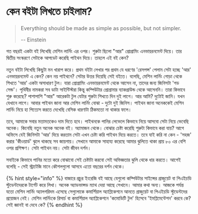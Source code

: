 # কেন বইটা লিখতে চাইলাম?

> Everything should be made as simple as possible, but not simpler.
>
> -- Einstein

গত বছরই একটা বই লিখেছি মেশিন লার্নিং এর ওপর। শুরুটা ছিলো "আর" প্রোগ্রামিং এনভায়রনমেন্ট দিয়ে। তার দ্বিতীয় সংস্করণে সেটাকে আপডেট করেছি পাইথন দিয়ে। তাহলে এই বই কেন?

নতুন বইটা লিখেছি কিছুটা মন খারাপ করে। প্রথম বইটা লেখার পর প্রথম যে ধরণের 'রেসপন্স' পেলাম সেটা হচ্ছে 'আর' এনভায়রনমেন্ট এ কেন? কেন নয় পাইথনে? সেটার উত্তর দিয়েছি সেই বইতে। বলেছি, মেশিন লার্নিং গোড়া থেকে শিখতে 'আর' একটা অসাধারণ টুল। যারা প্রোগ্রামিং এনভায়রনমেন্ট থেকে আসেন না, তাদের জন্য জিনিসটা 'গড সেন্ড'। পৃথিবীর নামকরা সব ডাটা সাইন্টিস্টরা কিন্তু কম্পিউটার প্রোগ্রামার ব্যাকগ্রাউন্ড থেকে আসেননি। তারা  কিভাবে শুরু করেছে? পাশাপাশি "আর" আরেকটা টুল যেটার শুরুটা শিখতে দিন দুই লাগে। আর আমি? দুটোই জানি। যখন যেখানে লাগে। আবার পাইথন জানা আর মেশিন লার্নিং বোঝা - দুটো দুই জিনিস। পাইথন জানা অনেককেই মেশিন লার্নিং নিয়ে হা পিত্যেস করতে দেখেছি বেসিক ধারণাটা ঠিকমতো না থাকার ফলে।  

তবে, আমাকে সবার মতামতকেও দাম দিতে হবে। পাইথনকে পানির লেভেলে কিভাবে নিয়ে আসবো সেটা নিয়ে ভেবেছি অনেক। কিনেছি নতুন অনেক অনেক বই। অ্যামাজন থেকে। বোঝার চেষ্টা করেছি শুরুটা কিভাবে করা যায়? আগে অফিসে যেই জিনিসটা 'আর' দিয়ে করতাম সেটা এখন চেষ্টা করি পাইথন দিয়ে করতে। তবে যাই করি না কেন - 'সহজ' করার 'কীওয়ার্ড' ঝুলে থাকছে সব জায়গায়। সেখানে আমাকে সাহায্য করেছে আমার ঝুলিতে থাকা প্রায় ৮০ এর বেশি ওপর প্রশিক্ষণ। সেটা পাইথন নয়। সেটা জীবন দর্শন। 

সবাইকে কিভাবে পানির মতো করে বোঝাবো সেই চেষ্টাটা করবো সেই অভিজ্ঞতার ঝুলি থেকে ধার করতে। আগেই বলেছি - সেই স্ট্রাটেজি মানে কৌশলগুলো আসবে এতো বছরের দর্শন থেকে।

{% hint style="info" %}
বাজারে প্রচুর ইংরেজি বই আছে যেগুলো কম্পিউটার সাইন্সের গ্রাজুয়েট বা পিএইচডি স্টুডেন্টদেরকে টার্গেট করে লিখা। অনেক অ্যাডভান্সড ম্যাথ দেয়া আছে সেখানে। আমার কথা অন্য। আজকে পর্যন্ত যতো মেশিন লার্নিং অ্যালগরিদম এসেছে সেগুলোকে কমার্শিয়াল অ্যাপ্লিকেশনে আনতে গ্রাজুয়েট বা পিএইচডি স্টুডেন্টদের প্রয়োজন নেই। মেশিন লার্নিংকে রিসার্চ বা কমার্শিয়াল অ্যাপ্লিকেশনে 'কমোডিটি টুল' হিসেবে 'ইমপ্লিমেন্টেশন' করবে কে? সেই জ্ঞানই বা দেবে কে?
{% endhint %}

